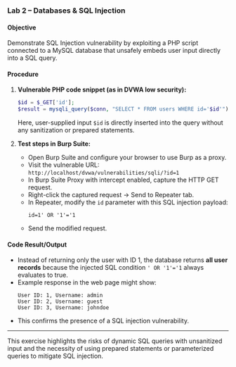 ### Lab 2 – Databases & SQL Injection

#### Objective
Demonstrate SQL Injection vulnerability by exploiting a PHP script connected to a MySQL database that unsafely embeds user input directly into a SQL query.

#### Procedure
1. **Vulnerable PHP code snippet (as in DVWA low security):**
   ```php
   $id = $_GET['id'];
   $result = mysqli_query($conn, "SELECT * FROM users WHERE id='$id'");
   ```
   Here, user-supplied input `$id` is directly inserted into the query without any sanitization or prepared statements.

2. **Test steps in Burp Suite:**
   - Open Burp Suite and configure your browser to use Burp as a proxy.
   - Visit the vulnerable URL:  
     `http://localhost/dvwa/vulnerabilities/sqli/?id=1`
   - In Burp Suite Proxy with intercept enabled, capture the HTTP GET request.
   - Right-click the captured request → Send to Repeater tab.
   - In Repeater, modify the `id` parameter with this SQL injection payload:  
     ```
     id=1' OR '1'='1
     ```
   - Send the modified request.

#### Code Result/Output
- Instead of returning only the user with ID 1, the database returns **all user records** because the injected SQL condition `' OR '1'='1` always evaluates to true.
- Example response in the web page might show:
  ```
  User ID: 1, Username: admin
  User ID: 2, Username: guest
  User ID: 3, Username: johndoe
  ```
- This confirms the presence of a SQL injection vulnerability.

***

This exercise highlights the risks of dynamic SQL queries with unsanitized input and the necessity of using prepared statements or parameterized queries to mitigate SQL injection.

